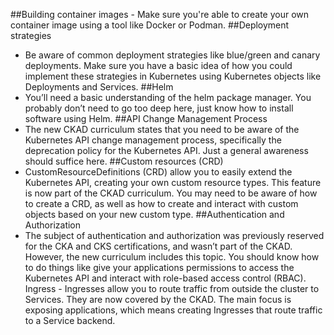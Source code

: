 ##Building container images - 
Make sure you're able to create your own container image using a tool like Docker or Podman.
##Deployment strategies
- Be aware of common deployment strategies like blue/green and canary deployments. Make sure you have a basic idea of how you could implement these strategies in Kubernetes using Kubernetes objects like Deployments and Services.
##Helm
- You’ll need a basic understanding of the helm package manager. You probably don’t need to go too deep here, just know how to install software using Helm.
##API Change Management Process
- The new CKAD curriculum states that you need to be aware of the Kubernetes API change management process, specifically the deprecation policy for the Kubernetes API. Just a general awareness should suffice here.
##Custom resources (CRD)
- CustomResourceDefinitions (CRD) allow you to easily extend the Kubernetes API, creating your own custom resource types. This feature is now part of the CKAD curriculum. You may need to be aware of how to create a CRD, as well as how to create and interact with custom objects based on your new custom type.
##Authentication and Authorization
- The subject of authentication and authorization was previously reserved for the CKA and CKS certifications, and wasn’t part of the CKAD. However, the new curriculum includes this topic. You should know how to do things like give your applications permissions to access the Kubernetes API and interact with role-based access control (RBAC).
Ingress - Ingresses allow you to route traffic from outside the cluster to Services. They are now covered by the CKAD. The main focus is exposing applications, which means creating Ingresses that route traffic to a Service backend.
